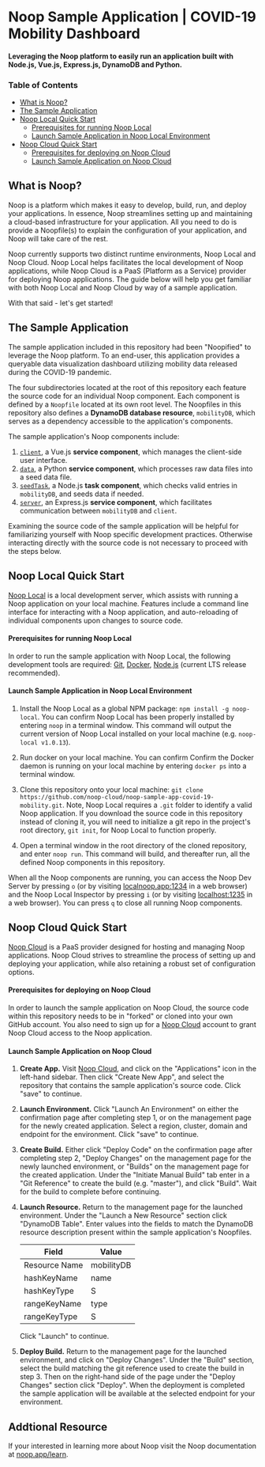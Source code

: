 # Noop Sample Application | COVID-19 Mobility Dashboard
#### Leveraging the Noop platform to easily run an application built with Node.js, Vue.js, Express.js, DynamoDB and Python.

### Table of Contents
- [What is Noop?](#what-is-noop)
- [The Sample Application](#the-sample-application)
- [Noop Local Quick Start](#noop-local-quick-start)
    * [Prerequisites for running Noop Local](#prerequisites-for-running-noop-local)
    * [Launch Sample Application in Noop Local Environment](#launch-sample-application-in-noop-local-environment)
- [Noop Cloud Quick Start](#noop-cloud-quick-start)
    * [Prerequisites for deploying on Noop Cloud](#prerequisites-for-deploying-on-noop-cloud)
    * [Launch Sample Application on Noop Cloud](#launch-sample-application-on-noop-cloud)

## What is Noop?
Noop is a platform which makes it easy to develop, build, run, and deploy your applications. In essence, Noop streamlines setting up and maintaining a cloud-based infrastructure for your application. All you need to do is provide a Noopfile(s) to explain the configuration of your application, and Noop will take care of the rest.

Noop currently supports two distinct runtime environments, Noop Local and Noop Cloud. Noop Local helps facilitates the local development of Noop applications, while Noop Cloud is a PaaS (Platform as a Service) provider for deploying Noop applications. The guide below will help you get familiar with both Noop Local and Noop Cloud by way of a sample application.

With that said - let's get started!

## The Sample Application
The sample application included in this repository had been "Noopified" to leverage the Noop platform. To an end-user, this application provides a queryable data visualization dashboard utilizing mobility data released during the COVID-19 pandemic.

The four subdirectories located at the root of this repository each feature the source code for an individual Noop component. Each component is defined by a `Noopfile` located at its own root level. The Noopfiles in this repository also defines a **DynamoDB database resource**, `mobilityDB`, which serves as a dependency accessible to the application's components.

The sample application's Noop components include:
1) [`client`](./client), a Vue.js **service component**, which manages the client-side user interface.
2) [`data`](./data), a Python **service component**, which processes raw data files into a seed data file.
3) [`seedTask`](./seed_task), a Node.js **task component**, which checks valid entries in `mobilityDB`, and seeds data if needed.
4) [`server`](./server), an Express.js **service component**, which facilitates communication between `mobilityDB` and `client`.

Examining the source code of the sample application will be helpful for familiarizing yourself with Noop specific development practices. Otherwise interacting directly with the source code is not necessary to proceed with the steps below.

## Noop Local Quick Start
[Noop Local](https://github.com/noop-cloud/noop-local) is a local development server, which assists with running a Noop application on your local machine. Features include a command line interface for interacting with a Noop application, and auto-reloading of individual components upon changes to source code.

#### Prerequisites for running Noop Local
In order to run the sample application with Noop Local, the following development tools are required: [Git](https://git-scm.com), [Docker](https://www.docker.com), [Node.js](https://nodejs.org/en/) (current LTS release recommended).

#### Launch Sample Application in Noop Local Environment
1) Install the Noop Local as a global NPM package: `npm install -g noop-local`. You can confirm Noop Local has been properly installed by entering `noop` in a terminal window. This command will output the current version of Noop Local installed on your local machine (e.g. `noop-local v1.0.13`).

2) Run docker on your local machine. You can confirm Confirm the Docker daemon is running on your local machine by entering `docker ps` into a terminal window.

3) Clone this repository onto your local machine: `git clone https://github.com/noop-cloud/noop-sample-app-covid-19-mobility.git`. Note, Noop Local requires a `.git` folder to identify a valid Noop application. If you download the source code in this repository instead of cloning it, you will need to initialize a git repo in the project's root directory, `git init`, for Noop Local to function properly. 

4) Open a terminal window in the root directory of the cloned repository, and enter `noop run`. This command will build, and thereafter run, all the defined Noop components in this repository.

When all the Noop components are running, you can access the Noop Dev Server by pressing `o` (or by visiting [localnoop.app:1234](https://localnoop.app:1234) in a web browser) and the Noop Local Inspector by pressing `i` (or by visiting [localhost:1235](http://localhost:1235) in a web browser). You can press `q` to close all running Noop components.

## Noop Cloud Quick Start
[Noop Cloud](https://noop.app) is a PaaS provider designed for hosting and managing Noop applications. Noop Cloud strives to streamline the process of setting up and deploying your application, while also retaining a robust set of configuration options.

#### Prerequisites for deploying on Noop Cloud
In order to launch the sample application on Noop Cloud, the source code within this repository needs to be in "forked" or cloned into your own GitHub account. You also need to sign up for a [Noop Cloud](https://noop.app/) account to grant Noop Cloud access to the Noop application.

#### Launch Sample Application on Noop Cloud

1) **Create App.** Visit [Noop Cloud](https://noop.app/), and click on the "Applications" icon in the left-hand sidebar. Then click "Create New App", and select the repository that contains the sample application's source code. Click "save" to continue.

2) **Launch Environment.** Click "Launch An Environment" on either the confirmation page after completing step 1, or on the management page for the newly created application. Select a region, cluster, domain and endpoint for the environment. Click "save" to continue.

3) **Create Build.** Either click "Deploy Code" on the confirmation page after completing step 2, "Deploy Changes" on the management page for the newly launched environment, or "Builds" on the management page for the created application. Under the "Initiate Manual Build" tab enter in a "Git Reference" to create the build (e.g. "master"), and click "Build". Wait for the build to complete before continuing.

4) **Launch Resource.** Return to the management page for the launched environment. Under the "Launch a New Resource" section click "DynamoDB Table". Enter values into the fields to match the DynamoDB resource description present within the sample application's Noopfiles.

    | Field         | Value      |
    |---------------|------------|
    | Resource Name | mobilityDB |
    | hashKeyName   | name       |
    | hashKeyType   | S          |
    | rangeKeyName  | type       |
    | rangeKeyType  | S          |

    Click "Launch" to continue.

5) **Deploy Build.** Return to the management page for the launched environment, and click on "Deploy Changes". Under the "Build" section, select the build matching the git reference used to create the build in step 3. Then on the right-hand side of the page under the "Deploy Changes" section click "Deploy". When the deployment is completed the sample application will be available at the selected endpoint for your environment.

## Addtional Resource
If your interested in learning more about Noop visit the Noop documentation at <a href="https://noop.app/learn" target="_blank">noop.app/learn</a>.